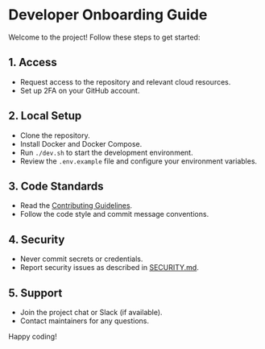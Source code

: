# Developer Onboarding Guide

Welcome to the project! Follow these steps to get started:

## 1. Access
- Request access to the repository and relevant cloud resources.
- Set up 2FA on your GitHub account.

## 2. Local Setup
- Clone the repository.
- Install Docker and Docker Compose.
- Run `./dev.sh` to start the development environment.
- Review the `.env.example` file and configure your environment variables.

## 3. Code Standards
- Read the [Contributing Guidelines](CONTRIBUTING.md).
- Follow the code style and commit message conventions.

## 4. Security
- Never commit secrets or credentials.
- Report security issues as described in [SECURITY.md](SECURITY.md).

## 5. Support
- Join the project chat or Slack (if available).
- Contact maintainers for any questions.

Happy coding! 